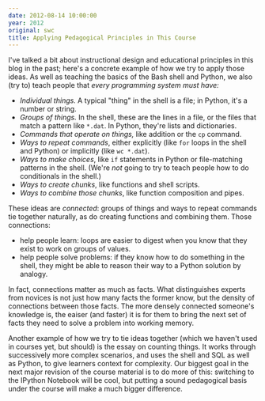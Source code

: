 ```yaml
---
date: 2012-08-14 10:00:00
year: 2012
original: swc
title: Applying Pedagogical Principles in This Course
---
```

<p>I've talked a bit about instructional design and educational principles in this blog in the past; here's a concrete example of how we try to apply those ideas. As well as teaching the basics of the Bash shell and Python, we also (try to) teach people that <em>every programming system must have:</em></p>
<ul>
<li><em>Individual things.</em> A typical "thing" in the shell is a file; in Python, it's a number or string.</li>
<li><em>Groups of things.</em> In the shell, these are the lines in a file, or the files that match a pattern like <code>*.dat</code>. In Python, they're lists and dictionaries.</li>
<li><em>Commands that operate on things,</em> like addition or the <code>cp</code> command.</li>
<li><em>Ways to repeat commands</em>, either explicitly (like <code>for</code> loops in the shell and Python) or implicitly (like <code>wc *.dat</code>).</li>
<li><em>Ways to make choices</em>, like <code>if</code> statements in Python or file-matching patterns in the shell. (We're <em>not</em> going to try to teach people how to do conditionals in the shell.)</li>
<li><em>Ways to create chunks</em>, like functions and shell scripts.</li>
<li><em>Ways to combine those chunks</em>, like function composition and pipes.</li>
</ul>
<p>These ideas are <em>connected</em>: groups of things and ways to repeat commands tie together naturally, as do creating functions and combining them. Those connections:</p>
<ul>
<li>help people learn: loops are easier to digest when you know that they exist to work on groups of values.</li>
<li>help people solve problems: if they know how to do something in the shell, they might be able to reason their way to a Python solution by analogy.</li>
</ul>
<p>In fact, connections matter as much as facts. What distinguishes experts from novices is not just how many facts the former know, but the density of connections between those facts. The more densely connected someone's knowledge is, the eaiser (and faster) it is for them to bring the next set of facts they need to solve a problem into working memory.</p>
<p>Another example of how we try to tie ideas together (which we haven't used in courses yet, but should) is the essay on counting things. It works through successively more complex scenarios, and uses the shell and SQL as well as Python, to give learners context for complexity. Our biggest goal in the next major revision of the course material is to do more of this: switching to the IPython Notebook will be cool, but putting a sound pedagogical basis under the course will make a much bigger difference.</p>
